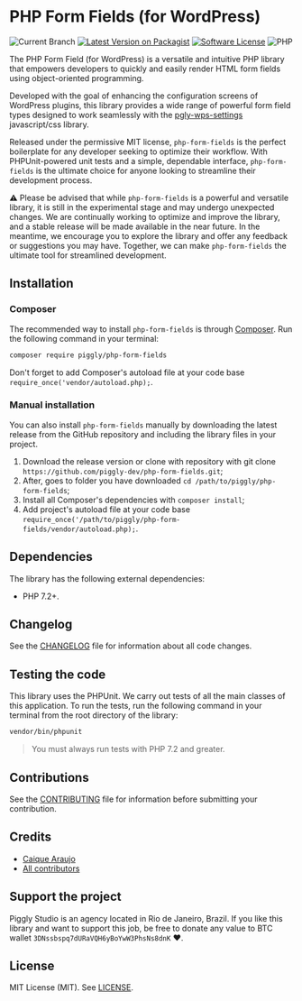 # PHP Form Fields (for WordPress)

![Current Branch](https://img.shields.io/badge/version-0.1.x-green?style=for-the-badge) [![Latest Version on Packagist](https://img.shields.io/packagist/v/piggly/php-form-fields.svg?style=for-the-badge)](https://packagist.org/packages/piggly/php-form-fields) [![Software License](https://img.shields.io/badge/license-MIT-brightgreen.svg?style=for-the-badge)](LICENSE) ![PHP](https://img.shields.io/packagist/php-v/piggly/php-form-fields?style=for-the-badge)

The PHP Form Field (for WordPress) is a versatile and intuitive PHP library that empowers developers to quickly and easily render HTML form fields using object-oriented programming.

Developed with the goal of enhancing the configuration screens of WordPress plugins, this library provides a wide range of powerful form field types designed to work seamlessly with the [pgly-wps-settings](https://www.npmjs.com/package/@piggly/pgly-wps-settings) javascript/css library.

Released under the permissive MIT license, `php-form-fields` is the perfect boilerplate for any developer seeking to optimize their workflow. With PHPUnit-powered unit tests and a simple, dependable interface, `php-form-fields` is the ultimate choice for anyone looking to streamline their development process.

⚠️ Please be advised that while `php-form-fields` is a powerful and versatile library, it is still in the experimental stage and may undergo unexpected changes. We are continually working to optimize and improve the library, and a stable release will be made available in the near future. In the meantime, we encourage you to explore the library and offer any feedback or suggestions you may have. Together, we can make `php-form-fields` the ultimate tool for streamlined development.

## Installation

### Composer

The recommended way to install `php-form-fields` is through [Composer](https://getcomposer.org/). Run the following command in your terminal:

```bash
composer require piggly/php-form-fields
```

Don't forget to add Composer's autoload file at your code base `require_once('vendor/autoload.php);`.

### Manual installation

You can also install `php-form-fields` manually by downloading the latest release from the GitHub repository and including the library files in your project.

1. Download the release version or clone with repository with git clone `https://github.com/piggly-dev/php-form-fields.git`;
2. After, goes to folder you have downloaded `cd /path/to/piggly/php-form-fields`;
3. Install all Composer's dependencies with `composer install`;
4. Add project's autoload file at your code base `require_once('/path/to/piggly/php-form-fields/vendor/autoload.php);`.


## Dependencies

The library has the following external dependencies:

* PHP 7.2+.

## Changelog

See the [CHANGELOG](CHANGELOG.md) file for information about all code changes.

## Testing the code

This library uses the PHPUnit. We carry out tests of all the main classes of this application. To run the tests, run the following command in your terminal from the root directory of the library:

```bash
vendor/bin/phpunit
```

> You must always run tests with PHP 7.2 and greater.

## Contributions

See the [CONTRIBUTING](CONTRIBUTING.md) file for information before submitting your contribution.

## Credits

- [Caique Araujo](https://github.com/caiquearaujo)
- [All contributors](../../contributors)

## Support the project

Piggly Studio is an agency located in Rio de Janeiro, Brazil. If you like this library and want to support this job, be free to donate any value to BTC wallet `3DNssbspq7dURaVQH6yBoYwW3PhsNs8dnK` ❤.

## License

MIT License (MIT). See [LICENSE](LICENSE).